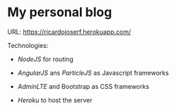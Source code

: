 # My personal blog

URL: https://ricardojoserf.herokuapp.com/

Technologies: 

- *NodeJS* for routing 

- *AngularJS* ans *ParticleJS* as Javascript frameworks

- *AdminLTE* and Bootstrap as CSS frameworks 

- *Heroku* to host the server 
